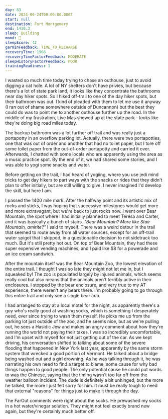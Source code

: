 ```yaml
---
day: 83
date: 2024-06-24T00:00:00.000Z
start: null
destination: Fort Montgomery
end: 1410.3
sleep: Building
mood: 🙂
sleepScore: 42
garminFeedback: TIME_TO_RECHARGE
recoveryTime: 1968
recoveryTimeFactorFeedback: MODERATE
sleepHistoryFactorFeedback: POOR
trainingReadiness: 1
---
```

I wasted so much time today trying to chase an outhouse, just to avoid digging a cat hole. A lot of NY shelters don't have privies, but because there's a lot of state park land, it looks like they concentrate the bathrooms near day hiker spots. So I hiked off-trail to one of the day hiker spots, but their bathroom was out. I kind of pleaded with them to let me use it anyway (I ran out of shame somewhere outside of Duncannon) but the best they could do was to point me to another outhouse further up the road. In the middle of my frustration, Live Mas showed up at the state park - looks like they're doing big road miles today.

The backup bathroom was a lot further off trail and was really just a portapotty in an overflow parking lot. Actually, there were two portapotties, one that was out of order and another that had no toilet paper, but I tore off some toilet paper from the out-of-order portapotty and carried it over. Afterwards, I chatted with some locals who are apparently using the area as a music practice spot. By the end of it, we had shared some stories, and I was able to yogi some snacks and water.

Before getting on the trail, I had heard of yogiing, where you use jedi mind tricks to get day hikers to part ways with the snacks or rides that they didn't plan to offer initially, but are still willing to give. I never imagined I'd develop the skill, but here I am.

I passed the 1400 mile mark. After the halfway point and its artistic mix of rocks and sticks, I was hoping that successive milestones would get more and more extravagant, but we're back to just rocks now. I went over Bear Mountain, the spot where I had initially planned to meet Teresa and Carter, and it was basically a bunch of stairs. *"Bear Mountain? More like Stair Mountain, amirite?"* I said to myself. There was a weird detour in the trail that seemed to route away from all water sources, except for an off-trail water spigot that I skipped, in a questionable decision to not sidetrack too much. But it's still pretty hot out. On top of Bear Mountain, they had these super expensive vending machines, and I paid like $8 for a powerade and an ice cream sandwich.

After the mountain itself was the Bear Mountain Zoo, the lowest elevation of the entire trail. I thought I was so late they might not let me in, but I squeaked by! The zoo is populated largely by injured animals, which seems really cool but also means that the animals aren't terribly active in their enclosures. I stopped by the bear enclosure, and very true to my AT experience, there weren't any bears there. I'm probably going to go through this entire trail and only see a single bear cub.

I had arranged to stay at a local motel for the night, as apparently there's a guy who's really good at washing socks, which is something I desperately need, ever since trying to wash them myself. He picks me up from the parking lot just outside of the zoo, and he seems nice, but as we're pulling out, he sees a Hasidic Jew and makes an angry comment about how they're running the world not paying their taxes. I was so incredibly uncomfortable, and I'm upset with myself for not just getting out of the car. As we kept driving, his conversation shifted to talking about some of the severe flooding that happened in New York last year, apparently by the same storm system that wrecked a good portion of Vermont. He talked about a bridge being washed out and a girl drowning. As he was talking through it, he was narrating his own need to find a target to blame, some cause for why bad things happen to good people. The only potential cause he could put words to was the Chinese, saying that the timing wasn't too far off from the weather balloon incident. The dude is definitely a bit unhinged, but the more he talked, the more I just felt sorry for him. It must be really tough to need that external "reasons" for things just to make it through the day.

The FarOut comments were right about the socks. He prewashed my socks in a hot water/vinegar solution. They might not feel exactly brand new again, but they're certainly much better off.
